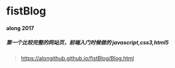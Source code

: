 # fistBlog
#### along 2017
##### 第一个比较完整的网站页，前端入门时候做的 javascript,css3,html5
>https://alongithub.github.io/fistBlog/Blog.html
